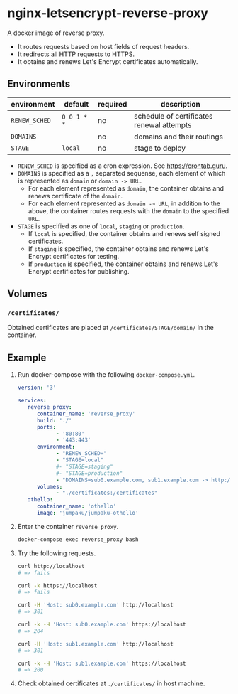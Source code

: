 # nginx-letsencrypt-reverse-proxy

A docker image of reverse proxy.

* It routes requests based on host fields of request headers.
* It redirects all HTTP requests to HTTPS.
* It obtains and renews Let's Encrypt certificates automatically.

## Environments

| environment | default         | required | description |
|-------------|-----------------|----------|-------------|
| `RENEW_SCHED`    | `0 0 1 * *` | no       | schedule of certificates renewal attempts  |
| `DOMAINS`   | ` `            | no       | domains and their routings |
| `STAGE`      |  `local`               | no      | stage to deploy |


* `RENEW_SCHED` is specified as a cron expression. See https://crontab.guru.
* `DOMAINS` is specified as a `,` separated sequense, each element of which is represented as `domain` or `domain -> URL`.
   * For each element represented as `domain`, the container obtains and renews certificate of the `domain`.
   * For each element represented as `domain -> URL`, in addition to the above, the container routes requests with the `domain` to the specified `URL`.
* `STAGE` is specified as one of `local`, `staging` or `production`.
   * If `local` is specified, the container obtains and renews self signed certificates.
   * If `staging` is specified, the container obtains and renews Let's Encrypt certificates for testing.
   * If `production` is specified, the container obtains and renews Let's Encrypt certificates for publishing.

## Volumes

### `/certificates/`

Obtained certificates are placed at `/certificates/STAGE/domain/` in the container. 

## Example

1. Run docker-compose with the following `docker-compose.yml`.
   ```yml
   version: '3'

   services: 
      reverse_proxy:
         container_name: 'reverse_proxy'
         build: './'
         ports: 
               - '80:80'
               - '443:443'
         environment: 
               - "RENEW_SCHED="
               - "STAGE=local"
               #- "STAGE=staging"
               #- "STAGE=production"
               - "DOMAINS=sub0.example.com, sub1.example.com -> http://othello:8080"
         volumes: 
               - "./certificates:/certificates"
      othello:
         container_name: 'othello'
         image: 'jumpaku/jumpaku-othello'
   ```
2. Enter the container `reverse_proxy`.
   ```sh
   docker-compose exec reverse_proxy bash
   ```
3. Try the following requests.
   ```sh
   curl http://localhost
   # => fails
   ```
   ```sh
   curl -k https://localhost
   # => fails
   ```
   ```sh
   curl -H 'Host: sub0.example.com' http://localhost
   # => 301
   ```
   ```sh
   curl -k -H 'Host: sub0.example.com' https://localhost
   # => 204
   ```
   ```sh
   curl -H 'Host: sub1.example.com' http://localhost
   # => 301
   ```
   ```sh
   curl -k -H 'Host: sub1.example.com' https://localhost
   # => 200
   ```
4. Check obtained certificates at `./certificates/` in host machine.
